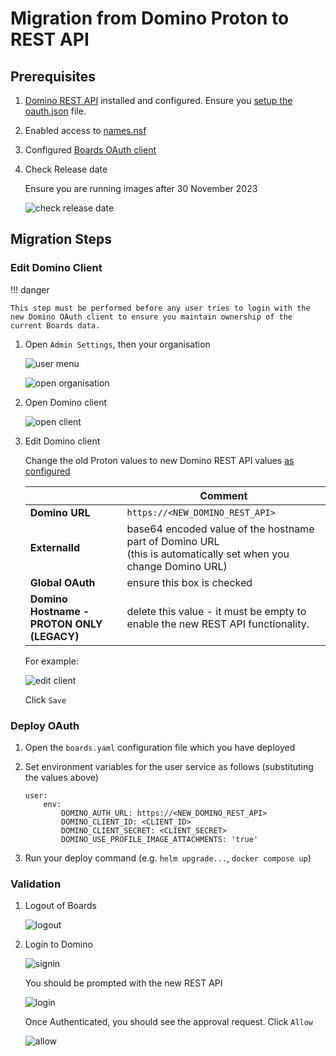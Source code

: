 # Migration from Domino Proton to REST API

## Prerequisites

1. [Domino REST API](https://opensource.hcltechsw.com/Domino-rest-api/tutorial/installconfig/index.html) installed and configured. Ensure you [setup the oauth.json](https://opensource.hcltechsw.com/Domino-rest-api/howto/VoltMX/configuring-keep-idplite-with-identity-service.html?h=oauth.json#set-up-domino-rest-api) file.
1. Enabled access to [names.nsf](https://opensource.hcltechsw.com/Domino-rest-api/howto/database/excludeddb.html?h=names.#procedure)
1. Configured [Boards OAuth client](../on-prem.md)
1. Check Release date

    Ensure you are running images after 30 November 2023

    ![check release date](./release.png)

## Migration Steps

### Edit Domino Client

!!! danger

    This step must be performed before any user tries to login with the new Domino OAuth client to ensure you maintain ownership of the current Boards data.

1.  Open `Admin Settings`, then your organisation

    ![user menu](../../admin/img/settings.png)

    ![open organisation](./organisations.png)

1.  Open Domino client

    ![open client](./clients.png)

1.  Edit Domino client

    Change the old Proton values to new Domino REST API values [as configured](../oauth/index.md)

    |                                            | Comment                                                                                                           |
    | ------------------------------------------ | ----------------------------------------------------------------------------------------------------------------- |
    | **Domino URL**                             | `https://<NEW_DOMINO_REST_API>`                                                                                   |
    | **ExternalId**                             | base64 encoded value of the hostname part of Domino URL<br>(this is automatically set when you change Domino URL) |
    | **Global OAuth**                           | ensure this box is checked                                                                                        |
    | **Domino Hostname - PROTON ONLY (LEGACY)** | delete this value - it must be empty to enable the new REST API functionality.                                    |

    For example:

    ![edit client](./edit.png)

    Click `Save`

### Deploy OAuth

1.  Open the `boards.yaml` configuration file which you have deployed
1.  Set environment variables for the user service as follows (substituting the values above)

        user:
            env:
                DOMINO_AUTH_URL: https://<NEW_DOMINO_REST_API>
                DOMINO_CLIENT_ID: <CLIENT_ID>
                DOMINO_CLIENT_SECRET: <CLIENT_SECRET>
                DOMINO_USE_PROFILE_IMAGE_ATTACHMENTS: 'true'

1.  Run your deploy command (e.g. `helm upgrade...`, `docker compose up`)

### Validation

1. Logout of Boards

    ![logout](./logout.png)

1. Login to Domino

    ![signin](./signin.png)

    You should be prompted with the new REST API

    ![login](./login.png)

    Once Authenticated, you should see the approval request. Click `Allow`

    ![allow](./allow.png)
